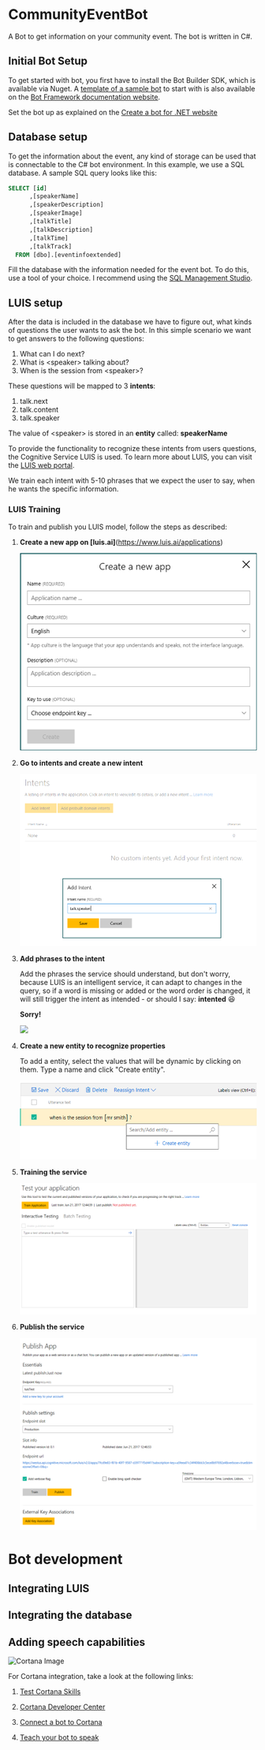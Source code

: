 # CommunityEventBot
A Bot to get information on your community event. The bot is written in C#.

## Initial Bot Setup ###

To get started with bot, you first have to install the Bot Builder SDK, which is available via Nuget. A [template of a sample bot](http://aka.ms/bf-bc-vstemplate) to start with is also available on the [Bot Framework documentation website](https://docs.microsoft.com/en-us/bot-framework/).

Set the bot up as explained on the [Create a bot for .NET website](https://docs.microsoft.com/en-us/bot-framework/)

## Database setup ##

To get the information about the event, any kind of storage can be used that is connectable to the C# bot environment. In this example, we use a SQL database. A sample SQL query looks like this:

```sql
SELECT [id]
      ,[speakerName]
      ,[speakerDescription]
      ,[speakerImage]
      ,[talkTitle]
      ,[talkDescription]
      ,[talkTime]
      ,[talkTrack]
  FROM [dbo].[eventinfoextended]
```

Fill the database with the information needed for the event bot. To do this, use a tool of your choice. I recommend using the [SQL Management Studio](https://docs.microsoft.com/en-us/sql/ssms/download-sql-server-management-studio-ssms).

## LUIS setup ##

After the data is included in the database we have to figure out, what kinds of questions the user wants to ask the bot. In this simple scenario we want to get answers to the following questions:

1. What can I do next?
1. What is \<speaker> talking about?
1. When is the session from \<speaker>?

These questions will be mapped to 3 **intents**:

1. talk.next
1. talk.content
1. talk.speaker

The value of \<speaker> is stored in an **entity** called: **speakerName**

To provide the functionality to recognize these intents from users questions, the Cognitive Service LUIS is used. To learn more about LUIS, you can visit the [LUIS web portal](https://www.luis.ai/home/index).

We train each intent with 5-10 phrases that we expect the user to say, when he wants the specific information. 

### LUIS Training ###

To train and publish you LUIS model, follow the steps as described:

1. **Create a new app on [luis.ai]**(https://www.luis.ai/applications)

    ![Create App](images/1_Create_App.png)

1. **Go to intents and create a new intent**

    ![Create App](images/2_Intent.png)

1. **Add phrases to the intent**

    Add the phrases the service should understand, but don't worry, because LUIS is an intelligent service, it can adapt to changes in the query, so if a word is missing or added or the word order is changed, it will still trigger the intent as intended - or should I say: **intented** :laughing:

    **Sorry!** 

    <img src="https://media.giphy.com/media/d7fTn7iSd2ivS/giphy.gif" width=400 />

1. **Create a new entity to recognize properties**

    To add a entity, select the values that will be dynamic by clicking on them. Type a name and click "Create entity".

    ![Create App](images/3_Add_Entity.png)

1. **Training the service**

    ![Create App](images/4_Train_Test.png)

1. **Publish the service**

    ![Create App](images/5_Publish.png)


# Bot development #

## Integrating LUIS ##

## Integrating the database ##

## Adding speech capabilities ##

![Cortana Image](http://www.technodoze.com/wp-content/uploads/2015/11/microsoft-cortana.jpg)

For Cortana integration, take a look at the following links: 

1. [Test Cortana Skills](https://docs.microsoft.com/en-us/bot-framework/debug-bots-cortana-skill-invoke#test-your-cortana-skill)

2. [Cortana Developer Center](https://developer.microsoft.com/en-us/cortana)

3. [Connect a bot to Cortana](https://docs.microsoft.com/en-us/bot-framework/channel-connect-cortana)

4. [Teach your bot to speak](https://docs.microsoft.com/en-us/cortana/tutorials/bot-skills/teach-your-bot-to-speak)